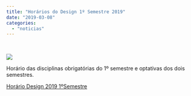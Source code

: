 ```yaml
---
title: "Horários do Design 1º Semestre 2019"
date: "2019-03-08"
categories: 
  - "noticias"
---
```


 

![](/img/antigo/2019/03/13451-632x422.jpg)

Horário das disciplinas obrigatórias do 1º semestre e optativas dos dois semestres.

[Horário Design 2019 1ºSemestre](/img/antigo/2019/03/horario-design-2019-_-TODAS-2019_03_05-00-1o_SEM-SECRETARIA.pdf)
